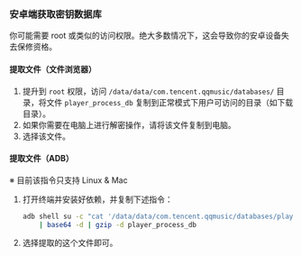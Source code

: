 ### 安卓端获取密钥数据库

你可能需要 root 或类似的访问权限。绝大多数情况下，这会导致你的安卓设备失去保修资格。

#### 提取文件（文件浏览器）

1. 提升到 `root` 权限，访问 `/data/data/com.tencent.qqmusic/databases/` 目录，将文件 `player_process_db`
   复制到正常模式下用户可访问的目录（如下载目录）。
2. 如果你需要在电脑上进行解密操作，请将该文件复制到电脑。
3. 选择该文件。

#### 提取文件（ADB）

※ 目前该指令只支持 Linux & Mac

1. 打开终端并安装好依赖，并复制下述指令：

   ```sh
   adb shell su -c "cat '/data/data/com.tencent.qqmusic/databases/player_process_db' | gzip | base64" \
       | base64 -d | gzip -d player_process_db
   ```

2. 选择提取的这个文件即可。
